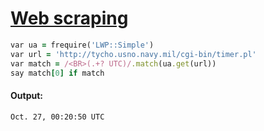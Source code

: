 [1]: https://rosettacode.org/wiki/Web_scraping

# [Web scraping][1]

```ruby
var ua = frequire('LWP::Simple')
var url = 'http://tycho.usno.navy.mil/cgi-bin/timer.pl'
var match = /<BR>(.+? UTC)/.match(ua.get(url))
say match[0] if match
```

#### Output:
```
Oct. 27, 00:20:50 UTC
```
